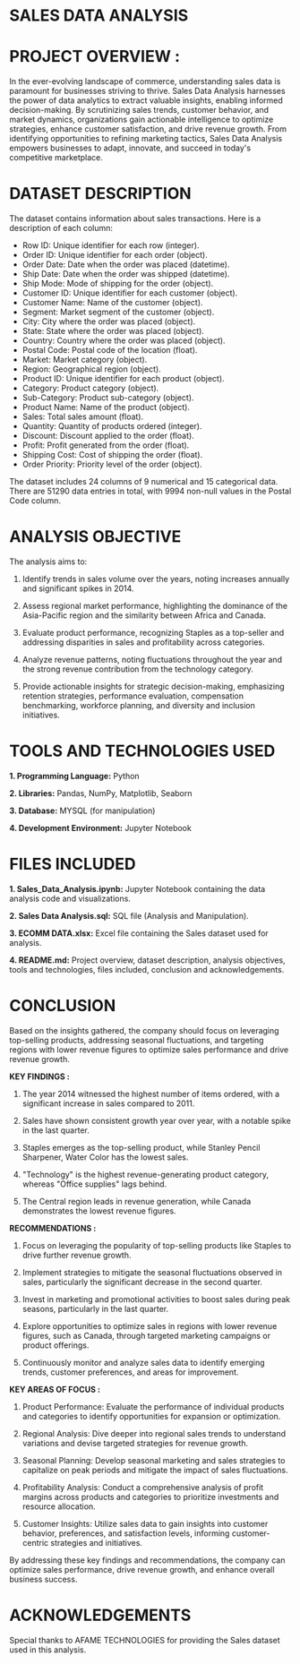 # SALES DATA ANALYSIS

# PROJECT OVERVIEW :
In the ever-evolving landscape of commerce, understanding sales data is paramount for businesses striving to thrive. Sales Data Analysis harnesses the power of data analytics to extract valuable insights, enabling informed decision-making. By scrutinizing sales trends, customer behavior, and market dynamics, organizations gain actionable intelligence to optimize strategies, enhance customer satisfaction, and drive revenue growth. From identifying opportunities to refining marketing tactics, Sales Data Analysis empowers businesses to adapt, innovate, and succeed in today's competitive marketplace.

# DATASET DESCRIPTION 
The dataset contains information about sales transactions. Here is a description of each column:

- Row ID: Unique identifier for each row (integer).
- Order ID: Unique identifier for each order (object).
- Order Date: Date when the order was placed (datetime).
- Ship Date: Date when the order was shipped (datetime).
- Ship Mode: Mode of shipping for the order (object).
- Customer ID: Unique identifier for each customer (object).
- Customer Name: Name of the customer (object).
- Segment: Market segment of the customer (object).
- City: City where the order was placed (object).
- State: State where the order was placed (object).
- Country: Country where the order was placed (object).
- Postal Code: Postal code of the location (float).
- Market: Market category (object).
- Region: Geographical region (object).
- Product ID: Unique identifier for each product (object).
- Category: Product category (object).
- Sub-Category: Product sub-category (object).
- Product Name: Name of the product (object).
- Sales: Total sales amount (float).
- Quantity: Quantity of products ordered (integer).
- Discount: Discount applied to the order (float).
- Profit: Profit generated from the order (float).
- Shipping Cost: Cost of shipping the order (float).
- Order Priority: Priority level of the order (object).

The dataset includes 24 columns of 9 numerical and 15 categorical data. There are 51290 data entries in total, with 9994 non-null values in the Postal Code column.
# ANALYSIS OBJECTIVE 
The analysis aims to:

1. Identify trends in sales volume over the years, noting increases annually and significant spikes in 2014.

2. Assess regional market performance, highlighting the dominance of the Asia-Pacific region and the similarity between Africa and Canada.

3. Evaluate product performance, recognizing Staples as a top-seller and addressing disparities in sales and profitability across categories.

4. Analyze revenue patterns, noting fluctuations throughout the year and the strong revenue contribution from the technology category.

5. Provide actionable insights for strategic decision-making, emphasizing retention strategies, performance evaluation, compensation benchmarking, workforce planning, and diversity and inclusion initiatives.

# TOOLS AND TECHNOLOGIES USED
**1. Programming Language:** Python

**2. Libraries:** Pandas, NumPy, Matplotlib, Seaborn

**3. Database:** MYSQL (for manipulation)

**4. Development Environment:** Jupyter Notebook

# FILES INCLUDED
**1. Sales_Data_Analysis.ipynb:** Jupyter Notebook containing the data analysis code and visualizations.

**2. Sales Data Analysis.sql:** SQL file (Analysis and Manipulation).

**3. ECOMM DATA.xlsx:** Excel file containing the Sales dataset used for analysis.

**4. README.md:** Project overview, dataset description, analysis objectives, tools and technologies, files included, conclusion and acknowledgements.

# CONCLUSION 
Based on the insights gathered, the company should focus on leveraging top-selling products, addressing seasonal fluctuations, and targeting regions with lower revenue figures to optimize sales performance and drive revenue growth. 

**KEY FINDINGS :**

1. The year 2014 witnessed the highest number of items ordered, with a significant increase in sales compared to 2011.

2. Sales have shown consistent growth year over year, with a notable spike in the last quarter.

3. Staples emerges as the top-selling product, while Stanley Pencil Sharpener, Water Color has the lowest sales.

4. "Technology" is the highest revenue-generating product category, whereas "Office supplies" lags behind.

5. The Central region leads in revenue generation, while Canada demonstrates the lowest revenue figures.

**RECOMMENDATIONS :**

1. Focus on leveraging the popularity of top-selling products like Staples to drive further revenue growth.

2. Implement strategies to mitigate the seasonal fluctuations observed in sales, particularly the significant decrease in the second quarter.

3. Invest in marketing and promotional activities to boost sales during peak seasons, particularly in the last quarter.

4. Explore opportunities to optimize sales in regions with lower revenue figures, such as Canada, through targeted marketing campaigns or product offerings.

5. Continuously monitor and analyze sales data to identify emerging trends, customer preferences, and areas for improvement.

**KEY AREAS OF FOCUS :**

1. Product Performance: Evaluate the performance of individual products and categories to identify opportunities for expansion or optimization.

2. Regional Analysis: Dive deeper into regional sales trends to understand variations and devise targeted strategies for revenue growth.

3. Seasonal Planning: Develop seasonal marketing and sales strategies to capitalize on peak periods and mitigate the impact of sales fluctuations.

4. Profitability Analysis: Conduct a comprehensive analysis of profit margins across products and categories to prioritize investments and resource allocation.

5. Customer Insights: Utilize sales data to gain insights into customer behavior, preferences, and satisfaction levels, informing customer-centric strategies and initiatives.

By addressing these key findings and recommendations, the company can optimize sales performance, drive revenue growth, and enhance overall business success.

# ACKNOWLEDGEMENTS
Special thanks to AFAME TECHNOLOGIES for providing the Sales dataset used in this analysis.

